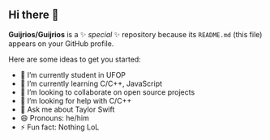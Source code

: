 ## Hi there 👋


**Guijrios/Guijrios** is a ✨ _special_ ✨ repository because its `README.md` (this file) appears on your GitHub profile.

Here are some ideas to get you started:

- 🔭 I’m currently student in UFOP
- 🌱 I’m currently learning C/C++, JavaScript
- 👯 I’m looking to collaborate on open source projects
- 🤔 I’m looking for help with C/C++
- 💬 Ask me about Taylor Swift
- 😄 Pronouns: he/him
- ⚡ Fun fact: Nothing LoL

